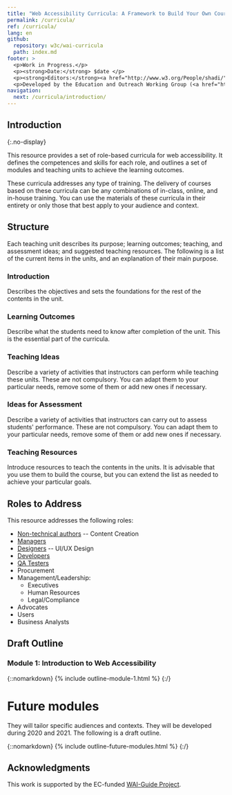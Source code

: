 ```yaml
---
title: "Web Accessibility Curricula: A Framework to Build Your Own Courses"
permalink: /curricula/
ref: /curricula/
lang: en
github:
  repository: w3c/wai-curricula
  path: index.md
footer: >
  <p>Work in Progress.</p>
  <p><strong>Date:</strong> $date </p>
  <p><strong>Editors:</strong><a href="http://www.w3.org/People/shadi/">Shadi Abou-Zahra</a> and Daniel Montalvo. Contributors: <a href="https://www.w3.org/WAI/EO/EOWG-members">EOWG Participants</a>. </p>
  <p>Developed by the Education and Outreach Working Group (<a href="http://www.w3.org/WAI/EO/">EOWG</a>). Developed as part of the <a href="https://www.w3.org/WAI/about/projects/wai-guide/">WAI-Guide Project</a> funded by the European Commission (EC) under the Horizon 2020 program (Grant Agreement 822245).</p>
navigation:
  next: /curricula/introduction/
---
```


## Introduction
{:.no-display}

This resource provides a set of role-based curricula for web accessibility. It defines the competences and skills for each role, and outlines a set of modules and teaching units to achieve the learning outcomes.

These curricula addresses any type of training. The delivery of courses based on these curricula can be any combinations of in-class, online, and in-house training.  You can use the materials of these curricula in their entirety or only those that best apply to your audience and context.

## Structure

Each teaching unit describes its purpose; learning outcomes; teaching, and assessment ideas; and suggested teaching resources. The following is a list of the current items in the units, and an explanation of their main purpose.

### Introduction

Describes the objectives and sets the foundations for the rest of the contents in the unit. 

### Learning Outcomes

Describe what the students need to know after completion of the unit. This is the essential part of the curricula.

### Teaching Ideas

Describe a variety of activities that instructors can perform while teaching these units. These are not compulsory. You can adapt them to your particular needs, remove some of them or add new ones if necessary.

### Ideas for Assessment

Describe a variety of activities that instructors can carry out to assess students' performance. These are not compulsory. You can adapt them to your particular needs, remove some of them or add new ones if necessary.

### Teaching Resources

Introduce resources to teach the contents in the units. It is advisable that you use them to build the course, but you can extend the list as needed to achieve your particular goals. 

## Roles to Address

This resource addresses the following roles:

* [Non-technical authors](https://www.w3.org/WAI/EO/wiki/Role_definition_document#Design_Roles) -- Content Creation
* [Managers](https://www.w3.org/WAI/EO/wiki/Role_definition_document#Management_Roles)
* [Designers](https://www.w3.org/WAI/EO/wiki/Role_definition_document#Design_Roles) -- UI/UX Design
* [Developers](https://www.w3.org/WAI/EO/wiki/Role_definition_document#Implementation_Roles)
* [QA Testers](https://www.w3.org/WAI/EO/wiki/Role_definition_document#Testing_Roles)
* Procurement
* Management/Leadership:
  * Executives
  * Human Resources
  * Legal/Compliance
* Advocates
* Users
* Business Analysts

## Draft Outline

### Module 1: Introduction to Web Accessibility

{::nomarkdown}
{% include outline-module-1.html %}
{:/}

# Future modules

They will tailor specific audiences and contexts. They will be developed during 2020 and 2021. The following is a draft outline.



{::nomarkdown}
{% include outline-future-modules.html %}
{:/}

## Acknowledgments ##

This work is supported by the EC-funded [WAI-Guide Project](https://www.w3.org/WAI/about/projects/wai-guide/).
